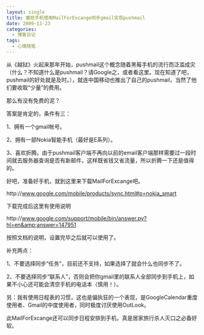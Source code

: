 ```yaml
---
layout: single
title: 塞班手机使用MailForExcange同步gmail实现pushmail
date: 2009-11-23
categories:
  - 博客日记
tags:
  - 心情随笔
---
```


从《越狱》火起来那年开始，pushmail这个概念随着黑莓手机的流行而泛滥成灾（什么？不知道什么是pushmail？请Google之，或者看这里。现在知道了吧，pushmail的好处就是及时。），就连中国移动也推出了自己的pushmail，当然了他们要收取“少量”的费用。

那么有没有免费的泥？

答案是肯定的，条件有三：

1、拥有一个gmail帐号。

2、拥有一部Nokia智能手机（最好是E系列）。

3、喜欢折腾。由于pushmail客户端不再向以前的email客户端那样需要过一段时间就去服务器查询是否有新邮件，这样既省钱又省流量，所以折腾一下还是值得的。

好吧，准备好手机，就到这里来下载MailForExcange吧。

http&#58;//www.google.com/mobile/products/sync.html#p=nokia_smart

下载完成后这里有使用说明

http&#58;//www.google.com/support/mobile/bin/answer.py?hl=en&amp;answer=147951

按照文档的说明，设置完毕之后就可以使用了。

补充两点：

1、不要选择同步“任务”，目前还不支持，如果选择了就会什么也同步不了。

2、不要选择同步“联系人”，否则会把你gmail里的联系人全部同步到手机上，如果不小心还可能会清空手机的电话本（慎用！）。

另：我有使用日程表的习惯，这也是偏执狂的一个表现，是GoogleCalendar重度使用者、Gmail的中度使用者，同时极度讨厌使用OutLook。

此MailForExcange还可以同步日程安排到手机，真是居家旅行杀人灭口之必备好软。
